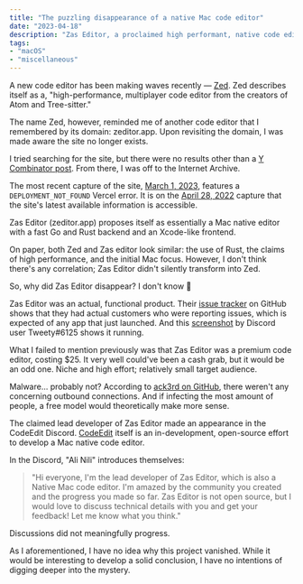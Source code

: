 ```yaml
---
title: "The puzzling disappearance of a native Mac code editor"
date: "2023-04-18"
description: "Zas Editor, a proclaimed high performant, native code editor for macOS mysteriously vanished. What happened?"
tags:
- "macOS"
- "miscellaneous"
---
```


A new code editor has been making waves recently — [Zed](https://zed.dev/). Zed describes itself as a, "high-performance, multiplayer code editor from the creators of Atom and Tree-sitter."

The name Zed, however, reminded me of another code editor that I remembered by its domain: zeditor.app. Upon revisiting the domain, I was made aware the site no longer exists.

I tried searching for the site, but there were no results other than a [Y Combinator post](https://news.ycombinator.com/item?id=30952084). From there, I was off to the Internet Archive.

The most recent capture of the site, [March 1, 2023](https://web.archive.org/web/20230301033702/https://www.zeditor.app/), features a `DEPLOYMENT_NOT_FOUND` Vercel error. It is on the [April 28, 2022](https://web.archive.org/web/20220428110453/https://www.zeditor.app/) capture that the site's latest available information is accessible.

Zas Editor (zeditor.app) proposes itself as essentially a Mac native editor with a fast Go and Rust backend and an Xcode-like frontend.

On paper, both Zed and Zas editor look similar: the use of Rust, the claims of high performance, and the initial Mac focus. However, I don't think there's any correlation; Zas Editor didn't silently transform into Zed.

So, why did Zas Editor disappear? I don't know 🫠

Zas Editor was an actual, functional product. Their [issue tracker](https://github.com/ZasEditor/Zas-Editor-Issues/issues) on GitHub shows that they had actual customers who were reporting issues, which is expected of any app that just launched. And this [screenshot](https://pond.lx-is.lu/static/080W4ELWUWKaKHk5CLNc.webp) by Discord user Tweety#6125 shows it running.

What I failed to mention previously was that Zas Editor was a premium code editor, costing $25. It very well could've been a cash grab, but it would be an odd one. Niche and high effort; relatively small target audience.

Malware... probably not? According to [ack3rd on GitHub](https://github.com/ZasEditor/Zas-Editor-Issues/issues/65#issuecomment-1127460149), there weren't any concerning outbound connections. And if infecting the most amount of people, a free model would theoretically make more sense.

The claimed lead developer of Zas Editor made an appearance in the CodeEdit Discord. [CodeEdit](https://www.codeedit.app/) itself is an in-development, open-source effort to develop a Mac native code editor.

In the Discord, "Ali Nili" introduces themselves:

> "Hi everyone, I'm the lead developer of Zas Editor, which is also a Native Mac code editor. I'm amazed by the community you created and the progress you made so far. Zas Editor is not open source, but I would love to discuss technical details with you and get your feedback! Let me know what you think."

Discussions did not meaningfully progress.

As I aforementioned, I have no idea why this project vanished. While it would be interesting to develop a solid conclusion, I have no intentions of digging deeper into the mystery.

